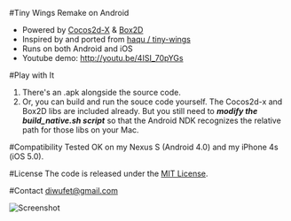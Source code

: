 #Tiny Wings Remake on Android
* Powered by [Cocos2d-X](http://www.cocos2d-x.org/) & [Box2D](http://box2d.org/)
* Inspired by and ported from [haqu / tiny-wings](https://github.com/haqu/tiny-wings)
* Runs on both Android and iOS
* Youtube demo: <http://youtu.be/4ISI_70pYGs>

#Play with It
1. There's an .apk alongside the source code.
2. Or, you can build and run the souce code yourself. The Cocos2d-x and Box2D libs are included already. But you still need to ***modify the build_native.sh script*** so that the Android NDK recognizes the relative path for those libs on your Mac.

#Compatibility
Tested OK on my Nexus S (Android 4.0) and my iPhone 4s (iOS 5.0).

#License
The code is released under the [MIT License](http://opensource.org/licenses/mit-license.php).

#Contact
<diwufet@gmail.com>


![Screenshot](http://pic.yupoo.com/diwup_v/BYTNJLqr/X1acu.png)